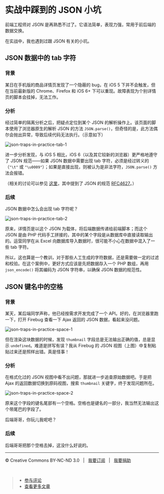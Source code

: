 # 实战中踩到的 JSON 小坑

前端工程师对 JSON 是再熟悉不过了。它语法简单，表现力强，常用于前后端的数据交换。

在实战中，我也遇到过跟 JSON 有关的小坑。

## JSON 数据中的 tab 字符

### 背景

某日在手机版的商品详情页发现了一个隐蔽的 bug，在 iOS 5 下并不会触发，但在当前最新版的 Chrome、Firefox 和 iOS 6+ 下可以重现。故障表现为个别详情页的脚本会挂掉，无法工作。

### 分析

经过简单的隔离分析之后，把疑点定位到某个 JSON 的解析操作上。该页面的脚本使用了浏览器原生的解析 JSON 的方法 `JSON.parse()`，但奇怪的是，此方法偶尔会抛出异常，导致后续代码无法执行。（示意如下）

![json-traps-in-practice-tab-1](https://f.cloud.github.com/assets/1231359/1215544/b014571e-266a-11e3-9e4f-6b92f6a22011.png)


进一步分析发现，与 iOS 5 相比，iOS 6（以及其它较新的浏览器）更严格地遵守了 JSON 规范——如果 JSON 数据中需要出现 tab 字符，必须是经过转义的（`"\t"` 或 `"\u0009"`）；如果是直接出现，则被认为是非法字符，`JSON.parse()` 方法会报错。

（相关的讨论可以参见 [这里](https://code.google.com/p/chromium/issues/detail?id=52560)，其中提到了 JSON 的规范 [RFC4627](http://www.ietf.org/rfc/rfc4627.txt)。）

### 后续

JSON 数据中怎么会出现 tab 字符呢？

![json-traps-in-practice-tab-2](https://f.cloud.github.com/assets/1231359/1215545/b453dc82-266a-11e3-94f5-6788739adbd1.png)

原来，详情页是以这个 JSON 为载体，将后端数据传递给前端脚本；而这个 JSON 是由 PHP 代码手工拼接的，其中的某个字段是从数据库中直接读取输出的。运营同学在从 Excel 向数据库导入数据时，很可能不小心在数据中混入了一些 tab 字符。

所以，这也算是一个教训，对于那些人工生成的字符数据，还是需要做一定的过滤和校验。在这个案例中，更好方式应该是先把数据存入一个 PHP 数组，再用 `json_encode()` 将其编码为 JSON 字符串，以确保 JSON 数据的规范性。

## JSON 键名中的空格

### 背景

某天，某后端同学声称，他已经按需求开发完成了一个 API。好的，在浏览器里跑一下，打开 Firebug 查看一下 Ajax 返回的 JSON 数据，看起来没问题。

![json-traps-in-practice-space-1](https://f.cloud.github.com/assets/1231359/1215548/b7d956c0-266a-11e3-8696-8a3286bcde60.png)

但在渲染这块数据的时候，发现 `thumbnail` 字段总是无法输出正确的值，总是显示 `undefined`。难道是拼写有误？我从 Firebug 的 JSON 视图（上图）中复制粘贴过来还是照样出错。真是怪事！

### 分析

在格式化过的 JSON 视图中看不出问题，那就进一步追查原始数据吧。于是把 Ajax 的返回数据切换到原码视图，搜索 `thumbnail` 关键字，终于发现问题所在。

![json-traps-in-practice-space-2](https://f.cloud.github.com/assets/1231359/1215549/bc597e5a-266a-11e3-8185-66baadccd380.png)

原来这个字段的键名尾部有一个空格。空格也是键名的一部分，我当然无法输出这个带尾巴的字段了。

后端哥哥，你玩儿我呢吧？

### 后续

后端哥哥把那个空格去掉，这没什么好说的。

***

&copy; Creative Commons BY-NC-ND 3.0 &nbsp; | &nbsp; [我要订阅](http://www.cssmagic.net/blog/subscribe) &nbsp; | &nbsp; [我要捐助](http://www.cssmagic.net/blog/donate)

&nbsp;
> * [参与评论](https://github.com/cssmagic/blog/issues/XXXXXXXXXX)
> * [查看更多文章](https://github.com/cssmagic/blog/issues?state=open)
